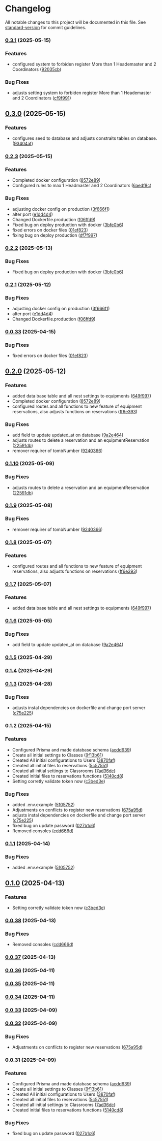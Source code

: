 # Changelog

All notable changes to this project will be documented in this file. See [standard-version](https://github.com/conventional-changelog/standard-version) for commit guidelines.

### [0.3.1](https://github.com/Matheus-Rodrigues-EC/ReservaLab-NestJS/compare/v0.3.0...v0.3.1) (2025-05-15)


### Features

* configured system to forbiden register More than 1 Heademaster and 2 Coordinators ([92035cb](https://github.com/Matheus-Rodrigues-EC/ReservaLab-NestJS/commit/92035cb4ff0bfd4c08d00d9fae8af889080ac3ce))


### Bug Fixes

* adjusts setting system to forbiden register More than 1 Heademaster and 2 Coordinators ([cf9f991](https://github.com/Matheus-Rodrigues-EC/ReservaLab-NestJS/commit/cf9f991927aa1ffefec55c4b1ff95434ee6ad727))

## [0.3.0](https://github.com/Matheus-Rodrigues-EC/ReservaLab-NestJS/compare/v0.2.3...v0.3.0) (2025-05-15)


### Features

* configures seed to database and adjusts constraits tables on database. ([93404af](https://github.com/Matheus-Rodrigues-EC/ReservaLab-NestJS/commit/93404af332d0e2a0ae672885c65b74ca395dca8f))

### [0.2.3](https://github.com/Matheus-Rodrigues-EC/ReservaLab-NestJS/compare/v0.1.10...v0.2.3) (2025-05-15)


### Features

* Completed docker configuration ([8572e89](https://github.com/Matheus-Rodrigues-EC/ReservaLab-NestJS/commit/8572e89970271958391fdbf652a8c96c7ff632f1))
* Configured rules to max 1 Headmaster and 2 Coordinators ([6aedf8c](https://github.com/Matheus-Rodrigues-EC/ReservaLab-NestJS/commit/6aedf8c923b4e67931e9556c5eda0131a33dfd58))


### Bug Fixes

* adjusting docker config on production ([3f666f1](https://github.com/Matheus-Rodrigues-EC/ReservaLab-NestJS/commit/3f666f1e9632414467e7ca8caa148061cd3a8309))
* alter port ([e1dd4d4](https://github.com/Matheus-Rodrigues-EC/ReservaLab-NestJS/commit/e1dd4d4698d9c5e33b187da728f58d59b2812eb3))
* Changed Dockerfile.production ([f06ffd9](https://github.com/Matheus-Rodrigues-EC/ReservaLab-NestJS/commit/f06ffd9967820fe9935be9edd430cf4f25422bab))
* Fixed bug on deploy production with docker ([3bfe0b6](https://github.com/Matheus-Rodrigues-EC/ReservaLab-NestJS/commit/3bfe0b672bce2a47abb6751bcce91712fd31fbea))
* fixed errors on docker files ([01ef823](https://github.com/Matheus-Rodrigues-EC/ReservaLab-NestJS/commit/01ef8239de11b838eaf31dcb94a86a5aeeb9cafd))
* fixing bug on deploy production ([df7f997](https://github.com/Matheus-Rodrigues-EC/ReservaLab-NestJS/commit/df7f9973223fd61933932f0e1763d552828c34c3))

### [0.2.2](https://github.com/Matheus-Rodrigues-EC/ReservaLab-NestJS/compare/v0.2.1...v0.2.2) (2025-05-13)


### Bug Fixes

* Fixed bug on deploy production with docker ([3bfe0b6](https://github.com/Matheus-Rodrigues-EC/ReservaLab-NestJS/commit/3bfe0b672bce2a47abb6751bcce91712fd31fbea))

### [0.2.1](https://github.com/Matheus-Rodrigues-EC/ReservaLab-NestJS/compare/v0.2.0...v0.2.1) (2025-05-12)


### Bug Fixes

* adjusting docker config on production ([3f666f1](https://github.com/Matheus-Rodrigues-EC/ReservaLab-NestJS/commit/3f666f1e9632414467e7ca8caa148061cd3a8309))
* alter port ([e1dd4d4](https://github.com/Matheus-Rodrigues-EC/ReservaLab-NestJS/commit/e1dd4d4698d9c5e33b187da728f58d59b2812eb3))
* Changed Dockerfile.production ([f06ffd9](https://github.com/Matheus-Rodrigues-EC/ReservaLab-NestJS/commit/f06ffd9967820fe9935be9edd430cf4f25422bab))

### [0.0.33](https://github.com/Matheus-Rodrigues-EC/ReservaLab-NestJS/compare/01ef8239de11b838eaf31dcb94a86a5aeeb9cafd...v0.0.33) (2025-04-15)


### Bug Fixes

* fixed errors on docker files ([01ef823](https://github.com/Matheus-Rodrigues-EC/ReservaLab-NestJS/commit/01ef8239de11b838eaf31dcb94a86a5aeeb9cafd))

## [0.2.0](https://github.com/Matheus-Rodrigues-EC/ReservaLab-NestJS/compare/v0.1.2...v0.2.0) (2025-05-12)


### Features

* added data base table and all nest settings to equipments ([649f997](https://github.com/Matheus-Rodrigues-EC/ReservaLab-NestJS/commit/649f997af04dbc1d2a5ed83e8fe96510e5e194b1))
* Completed docker configuration ([8572e89](https://github.com/Matheus-Rodrigues-EC/ReservaLab-NestJS/commit/8572e89970271958391fdbf652a8c96c7ff632f1))
* configured routes and all functions to new feature of equipment reservations, also adjusts functions on reservations ([ff6e393](https://github.com/Matheus-Rodrigues-EC/ReservaLab-NestJS/commit/ff6e393f410c884aeb7e322a87f8d9c4ad5b6451))


### Bug Fixes

* add field to update updated_at on database ([9a2e464](https://github.com/Matheus-Rodrigues-EC/ReservaLab-NestJS/commit/9a2e4644e47944a1c4b15f844a9c33a967c2690e))
* adjusts routes to delete a reservation and an equipmentReservation ([22591db](https://github.com/Matheus-Rodrigues-EC/ReservaLab-NestJS/commit/22591dbb9d0129f98a6895ff911d0b2836982cef))
* remover requirer of tombNumber ([9240366](https://github.com/Matheus-Rodrigues-EC/ReservaLab-NestJS/commit/9240366e2e1a69b7295f15e0ba3e76707b36e861))

### [0.1.10](https://github.com/Matheus-Rodrigues-EC/ReservaLab-NestJS/compare/v0.1.9...v0.1.10) (2025-05-09)


### Bug Fixes

* adjusts routes to delete a reservation and an equipmentReservation ([22591db](https://github.com/Matheus-Rodrigues-EC/ReservaLab-NestJS/commit/22591dbb9d0129f98a6895ff911d0b2836982cef))

### [0.1.9](https://github.com/Matheus-Rodrigues-EC/ReservaLab-NestJS/compare/v0.1.8...v0.1.9) (2025-05-08)


### Bug Fixes

* remover requirer of tombNumber ([9240366](https://github.com/Matheus-Rodrigues-EC/ReservaLab-NestJS/commit/9240366e2e1a69b7295f15e0ba3e76707b36e861))

### [0.1.8](https://github.com/Matheus-Rodrigues-EC/ReservaLab-NestJS/compare/v0.1.7...v0.1.8) (2025-05-07)


### Features

* configured routes and all functions to new feature of equipment reservations, also adjusts functions on reservations ([ff6e393](https://github.com/Matheus-Rodrigues-EC/ReservaLab-NestJS/commit/ff6e393f410c884aeb7e322a87f8d9c4ad5b6451))

### [0.1.7](https://github.com/Matheus-Rodrigues-EC/ReservaLab-NestJS/compare/v0.1.6...v0.1.7) (2025-05-07)


### Features

* added data base table and all nest settings to equipments ([649f997](https://github.com/Matheus-Rodrigues-EC/ReservaLab-NestJS/commit/649f997af04dbc1d2a5ed83e8fe96510e5e194b1))

### [0.1.6](https://github.com/Matheus-Rodrigues-EC/ReservaLab-NestJS/compare/v0.1.5...v0.1.6) (2025-05-05)


### Bug Fixes

* add field to update updated_at on database ([9a2e464](https://github.com/Matheus-Rodrigues-EC/ReservaLab-NestJS/commit/9a2e4644e47944a1c4b15f844a9c33a967c2690e))

### [0.1.5](https://github.com/Matheus-Rodrigues-EC/ReservaLab-NestJS/compare/v0.1.4...v0.1.5) (2025-04-29)

### [0.1.4](https://github.com/Matheus-Rodrigues-EC/ReservaLab-NestJS/compare/v0.1.3...v0.1.4) (2025-04-29)

### [0.1.3](https://github.com/Matheus-Rodrigues-EC/ReservaLab-NestJS/compare/v0.1.1...v0.1.3) (2025-04-28)


### Bug Fixes

* adjusts instal dependencies on dockerfile and change port server ([c75e225](https://github.com/Matheus-Rodrigues-EC/ReservaLab-NestJS/commit/c75e225afd8f098a1359c7307d1aa35ff30509a4))

### 0.1.2 (2025-04-15)


### Features

* Configured Prisma and made database schema ([acdd639](https://github.com/Matheus-Rodrigues-EC/ReservaLab-NestJS/commit/acdd6396c9462473535796fc959e3432a4e3c037))
* Create all initial settings to Classes ([9f13b61](https://github.com/Matheus-Rodrigues-EC/ReservaLab-NestJS/commit/9f13b612625d2cb3463460a20b2f5e7f318f9689))
* Created All initial configurations to Users ([3870faf](https://github.com/Matheus-Rodrigues-EC/ReservaLab-NestJS/commit/3870faf16ddb5567855e6eaa96cf9e61293bf0d4))
* Created all initial files to reservations ([5c57551](https://github.com/Matheus-Rodrigues-EC/ReservaLab-NestJS/commit/5c57551ec7092650ac54a1f52d8dc9054eab0bc1))
* Created all initial settings to Classrooms ([7ad36dc](https://github.com/Matheus-Rodrigues-EC/ReservaLab-NestJS/commit/7ad36dcf5d877ab7fc57e085de0acf0760c67703))
* Created initial files to reservations functions ([5140cd8](https://github.com/Matheus-Rodrigues-EC/ReservaLab-NestJS/commit/5140cd82915b0283e6a8fdd09e23c420c1deb588))
* Setting corretly validate token now ([c3bed3e](https://github.com/Matheus-Rodrigues-EC/ReservaLab-NestJS/commit/c3bed3e6dd9e26ffd343311d5419fc1374265e49))


### Bug Fixes

* added .env.example ([5105752](https://github.com/Matheus-Rodrigues-EC/ReservaLab-NestJS/commit/5105752dc3e5162e25f820b5b2c646783070e50e))
* Adjustments on conflicts to register new reservations ([675a95d](https://github.com/Matheus-Rodrigues-EC/ReservaLab-NestJS/commit/675a95d3e5fd61434ae0c5780d4686d95a2c27d1))
* adjusts instal dependencies on dockerfile and change port server ([c75e225](https://github.com/Matheus-Rodrigues-EC/ReservaLab-NestJS/commit/c75e225afd8f098a1359c7307d1aa35ff30509a4))
* fixed bug on update password ([027b1c6](https://github.com/Matheus-Rodrigues-EC/ReservaLab-NestJS/commit/027b1c68b33100f8097d2d47deb9b44208b4cbfa))
* Removed consoles ([cdd666d](https://github.com/Matheus-Rodrigues-EC/ReservaLab-NestJS/commit/cdd666d0d2572761d0938ed93c62978d9c9c864a))

### [0.1.1](https://github.com/Matheus-Rodrigues-EC/ReservaLab-NestJS/compare/v0.1.0...v0.1.1) (2025-04-14)


### Bug Fixes

* added .env.example ([5105752](https://github.com/Matheus-Rodrigues-EC/ReservaLab-NestJS/commit/5105752dc3e5162e25f820b5b2c646783070e50e))

## [0.1.0](https://github.com/Matheus-Rodrigues-EC/ReservaLab-NestJS/compare/v0.0.38...v0.1.0) (2025-04-13)


### Features

* Setting corretly validate token now ([c3bed3e](https://github.com/Matheus-Rodrigues-EC/ReservaLab-NestJS/commit/c3bed3e6dd9e26ffd343311d5419fc1374265e49))

### [0.0.38](https://github.com/Matheus-Rodrigues-EC/ReservaLab-NestJS/compare/v0.0.37...v0.0.38) (2025-04-13)


### Bug Fixes

* Removed consoles ([cdd666d](https://github.com/Matheus-Rodrigues-EC/ReservaLab-NestJS/commit/cdd666d0d2572761d0938ed93c62978d9c9c864a))

### [0.0.37](https://github.com/Matheus-Rodrigues-EC/ReservaLab-NestJS/compare/v0.0.36...v0.0.37) (2025-04-13)

### [0.0.36](https://github.com/Matheus-Rodrigues-EC/ReservaLab-NestJS/compare/v0.0.35...v0.0.36) (2025-04-11)

### [0.0.35](https://github.com/Matheus-Rodrigues-EC/ReservaLab-NestJS/compare/v0.0.34...v0.0.35) (2025-04-11)

### [0.0.34](https://github.com/Matheus-Rodrigues-EC/ReservaLab-NestJS/compare/v0.0.33...v0.0.34) (2025-04-11)

### [0.0.33](https://github.com/Matheus-Rodrigues-EC/ReservaLab-NestJS/compare/v0.0.32...v0.0.33) (2025-04-09)

### [0.0.32](https://github.com/Matheus-Rodrigues-EC/ReservaLab-NestJS/compare/v0.0.31...v0.0.32) (2025-04-09)


### Bug Fixes

* Adjustments on conflicts to register new reservations ([675a95d](https://github.com/Matheus-Rodrigues-EC/ReservaLab-NestJS/commit/675a95d3e5fd61434ae0c5780d4686d95a2c27d1))

### 0.0.31 (2025-04-09)


### Features

* Configured Prisma and made database schema ([acdd639](https://github.com/Matheus-Rodrigues-EC/ReservaLab-NestJS/commit/acdd6396c9462473535796fc959e3432a4e3c037))
* Create all initial settings to Classes ([9f13b61](https://github.com/Matheus-Rodrigues-EC/ReservaLab-NestJS/commit/9f13b612625d2cb3463460a20b2f5e7f318f9689))
* Created All initial configurations to Users ([3870faf](https://github.com/Matheus-Rodrigues-EC/ReservaLab-NestJS/commit/3870faf16ddb5567855e6eaa96cf9e61293bf0d4))
* Created all initial files to reservations ([5c57551](https://github.com/Matheus-Rodrigues-EC/ReservaLab-NestJS/commit/5c57551ec7092650ac54a1f52d8dc9054eab0bc1))
* Created all initial settings to Classrooms ([7ad36dc](https://github.com/Matheus-Rodrigues-EC/ReservaLab-NestJS/commit/7ad36dcf5d877ab7fc57e085de0acf0760c67703))
* Created initial files to reservations functions ([5140cd8](https://github.com/Matheus-Rodrigues-EC/ReservaLab-NestJS/commit/5140cd82915b0283e6a8fdd09e23c420c1deb588))


### Bug Fixes

* fixed bug on update password ([027b1c6](https://github.com/Matheus-Rodrigues-EC/ReservaLab-NestJS/commit/027b1c68b33100f8097d2d47deb9b44208b4cbfa))
